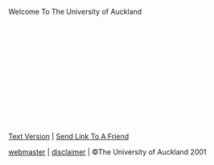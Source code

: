   Welcome To The University of Auckland                      

  

 

 

 

 

 

 

 

  
  
  
  

[Text Version](text_index_home.cfm) | [Send Link To A Friend](/web/20020926175938/http://www.auckland.ac.nz/global_templates/emailForm.cfm?root=www%2Eauckland%2Eac%2Enz&path=%2Findex%2Ecfm&queryString=)

[webmaster](http://web.archive.org/web/20020926175938/mailto:webeditor@auckland.ac.nz) | [disclaimer](/web/20020926175938/http://www.auckland.ac.nz/cir_visitors/index.cfm?action=display_page&page_title=disclaimer) | ©The University of Auckland 2001